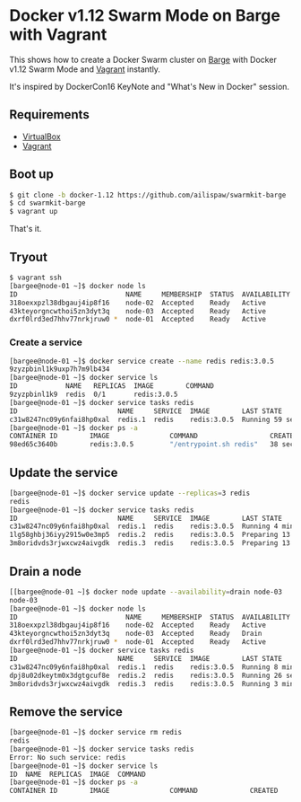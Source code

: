 # Docker v1.12 Swarm Mode on Barge with Vagrant

This shows how to create a Docker Swarm cluster on [Barge](https://atlas.hashicorp.com/ailispaw/boxes/barge) with Docker v1.12 Swarm Mode and [Vagrant](https://www.vagrantup.com/) instantly.

It's inspired by DockerCon16 KeyNote and "What's New in Docker" session.

## Requirements

- [VirtualBox](https://www.virtualbox.org/)
- [Vagrant](https://www.vagrantup.com/)

## Boot up

```bash
$ git clone -b docker-1.12 https://github.com/ailispaw/swarmkit-barge
$ cd swarmkit-barge
$ vagrant up
```

That's it.

## Tryout

```bash
$ vagrant ssh
[bargee@node-01 ~]$ docker node ls
ID                           NAME     MEMBERSHIP  STATUS  AVAILABILITY  MANAGER STATUS
318oexxpzl38dbgauj4ip8f16    node-02  Accepted    Ready   Active
43kteyorgncwthoi5zn3dyt3q    node-03  Accepted    Ready   Active
dxrf0lrd3ed7hhv77nrkjruw0 *  node-01  Accepted    Ready   Active        Leader
```

### Create a service

```bash
[bargee@node-01 ~]$ docker service create --name redis redis:3.0.5
9zyzpbinl1k9uxp7h7m9lb434
[bargee@node-01 ~]$ docker service ls
ID            NAME   REPLICAS  IMAGE        COMMAND
9zyzpbinl1k9  redis  0/1       redis:3.0.5
[bargee@node-01 ~]$ docker service tasks redis
ID                         NAME     SERVICE  IMAGE        LAST STATE          DESIRED STATE  NODE
c31w8247nc09y6nfai8hp0xal  redis.1  redis    redis:3.0.5  Running 59 seconds  Running        node-01
[bargee@node-01 ~]$ docker ps -a
CONTAINER ID        IMAGE               COMMAND                  CREATED             STATUS              PORTS               NAMES
98ed65c3640b        redis:3.0.5         "/entrypoint.sh redis"   38 seconds ago      Up 37 seconds       6379/tcp            redis.1.c31w8247nc09y6nfai8hp0xal
```

## Update the service

```bash
[bargee@node-01 ~]$ docker service update --replicas=3 redis
redis
[bargee@node-01 ~]$ docker service tasks redis
ID                         NAME     SERVICE  IMAGE        LAST STATE            DESIRED STATE  NODE
c31w8247nc09y6nfai8hp0xal  redis.1  redis    redis:3.0.5  Running 4 minutes     Running        node-01
1lg58ghbj36iyy2915w0e3mp5  redis.2  redis    redis:3.0.5  Preparing 13 seconds  Running        node-03
3m8oridvds3rjwxcwz4aivgdk  redis.3  redis    redis:3.0.5  Preparing 13 seconds  Running        node-02
```

## Drain a node

```bash
[[bargee@node-01 ~]$ docker node update --availability=drain node-03
node-03
[bargee@node-01 ~]$ docker node ls
ID                           NAME     MEMBERSHIP  STATUS  AVAILABILITY  MANAGER STATUS
318oexxpzl38dbgauj4ip8f16    node-02  Accepted    Ready   Active
43kteyorgncwthoi5zn3dyt3q    node-03  Accepted    Ready   Drain
dxrf0lrd3ed7hhv77nrkjruw0 *  node-01  Accepted    Ready   Active        Leader
[bargee@node-01 ~]$ docker service tasks redis
ID                         NAME     SERVICE  IMAGE        LAST STATE          DESIRED STATE  NODE
c31w8247nc09y6nfai8hp0xal  redis.1  redis    redis:3.0.5  Running 8 minutes   Running        node-01
dpj8u02dkeytm0x3dgtgcuf8e  redis.2  redis    redis:3.0.5  Running 26 seconds  Running        node-02
3m8oridvds3rjwxcwz4aivgdk  redis.3  redis    redis:3.0.5  Running 3 minutes   Running        node-02
```

## Remove the service

```bash
[bargee@node-01 ~]$ docker service rm redis
redis
[bargee@node-01 ~]$ docker service tasks redis
Error: No such service: redis
[bargee@node-01 ~]$ docker service ls
ID  NAME  REPLICAS  IMAGE  COMMAND
[bargee@node-01 ~]$ docker ps -a
CONTAINER ID        IMAGE               COMMAND             CREATED             STATUS              PORTS               NAMES
```
